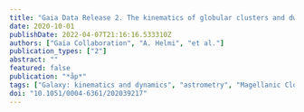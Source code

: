```yaml
---
title: "Gaia Data Release 2. The kinematics of globular clusters and dwarf galaxies around the Milky Way (Corrigendum)"
date: 2020-10-01
publishDate: 2022-04-07T21:16:16.533310Z
authors: ["Gaia Collaboration", "A. Helmi", "et al."]
publication_types: ["2"]
abstract: ""
featured: false
publication: "*åp*"
tags: ["Galaxy: kinematics and dynamics", "astrometry", "Magellanic Clouds", "galaxies: dwarf", "Local Group", "errata", "addenda"]
doi: "10.1051/0004-6361/202039217"
---
```

